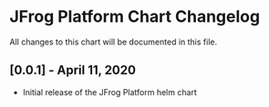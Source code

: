 # JFrog Platform Chart Changelog
All changes to this chart will be documented in this file.

## [0.0.1] - April 11, 2020
* Initial release of the JFrog Platform helm chart
